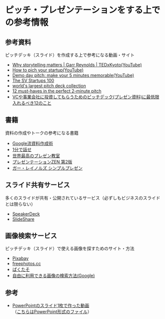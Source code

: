 # ピッチ・プレゼンテーションをする上での参考情報
## 参考資料
ピッチデッキ（スライド）を作成する上で参考になる動画・サイト
- [Why storytelling matters | Garr Reynolds | TEDxKyoto(YouTube)](https://youtu.be/YbV3b-l1sZs)
- [How to pich your startup(YouTube)](https://www.youtube.com/watch?v=3PQD5ih8MlI)
- [Demo day pitch: make your 5 minutes memorable(YouTube)](https://www.youtube.com/watch?v=7u0cKqRPYhY)
- [The SV Startups 100](https://svs100.com/category/movie-post/)
- [world's largest pitch deck collection](https://www.alexanderjarvis.com/2015/05/19/pitch-deck-collection-from-vc-funded-startups)
- [12 must-haves in the perfect 2-minute pitch](https://startups.co.uk/12-must-haves-in-the-perfect-2-minute-pitch/)
- [VCや事業会社に投資してもらうためのピッチデック(プレゼン資料)に最低限入れるべき12のこと](https://reality.vc/blog/how_to_pitch_vc.html)

## 書籍
資料の作成やトークの参考になる書籍
- [Google流資料作成術](https://amzn.to/2GteHY9)
- [1分で話せ](https://amzn.to/30YfhXq)
- [世界最高のプレゼン教室](https://amzn.to/3aW7b6f)
- [プレゼンテーションZEN 第2版](https://amzn.to/3aTlbNJ)
- [ガー・レイノルズ シンプルプレゼン](https://amzn.to/2voohsS)

## スライド共有サービス
多くのスライドが共有・公開されているサービス（必ずしもビジネスのスライドとは限らない）
- [SpeakerDeck](https://speakerdeck.com/)
- [SlideShare ](https://www.slideshare.net/)

## 画像検索サービス
ピッチデッキ（スライド）で使える画像を探すためのサイト・方法
- [Pixabay](https://pixabay.com/ja/)
- [freephotos.cc](https://freephotos.cc/ja) 
- [ぱくたそ](https://www.pakutaso.com/) 
- [自由に利用できる画像の検索方法(Google)](https://support.google.com/websearch/answer/29508?hl=ja)

## 参考
- [PowerPointのスライド1枚で作った動画](https://www.facebook.com/tomohiro.yoshifuji/videos/2715721975173683/?hc_location=ufi)  
（[こちらはPowerPoint形式のファイル](https://www.dropbox.com/s/yfxqnjjdicjbbr6/MotionGraphics2020_2.pptx?dl=0)）
